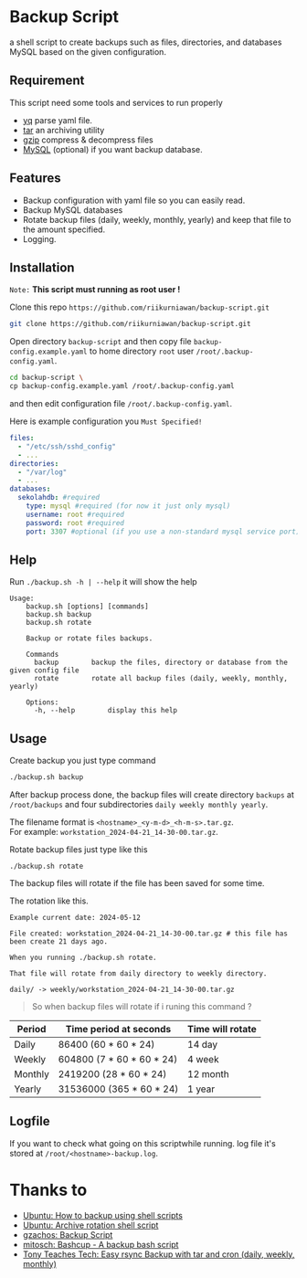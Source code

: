 # Backup Script

a shell script to create backups such as files, directories, and databases MySQL based on the given configuration.

## Requirement

This script need some tools and services to run properly

- [yq](https://github.com/mikefarah/yq) parse yaml file.
- [tar](https://www.gnu.org/software/tar/) an archiving utility
- [gzip](https://www.gnu.org/software/gzip/) compress & decompress files
- [MySQL](https://www.mysql.com/) (optional) if you want backup database.

## Features

- Backup configuration with yaml file so you can easily read.
- Backup MySQL databases
- Rotate backup files (daily, weekly, monthly, yearly) and keep that file to the amount specified.
- Logging.

## Installation

`Note:` <b>This script must running as root user !</b>

Clone this repo `https://github.com/riikurniawan/backup-script.git`

```bash
git clone https://github.com/riikurniawan/backup-script.git
```

Open directory `backup-script` and then copy file `backup-config.example.yaml` to home directory `root` user `/root/.backup-config.yaml`.

```bash
cd backup-script \
cp backup-config.example.yaml /root/.backup-config.yaml
```

and then edit configuration file `/root/.backup-config.yaml`.

Here is example configuration you `Must Specified!`

```yaml
files:
  - "/etc/ssh/sshd_config"
  - ...
directories:
  - "/var/log"
  - ...
databases:
  sekolahdb: #required
    type: mysql #required (for now it just only mysql)
    username: root #required
    password: root #required
    port: 3307 #optional (if you use a non-standard mysql service port)
```

## Help

Run `./backup.sh -h | --help` it will show the help

```
Usage:
	backup.sh [options] [commands]
	backup.sh backup
	backup.sh rotate

	Backup or rotate files backups.

	Commands
	  backup      	backup the files, directory or database from the given config file
	  rotate		rotate all backup files (daily, weekly, monthly, yearly)

	Options:
	  -h, --help		display this help

```

## Usage

Create backup you just type command

```bash
./backup.sh backup
```

After backup process done, the backup files will create directory `backups` at `/root/backups` and four subdirectories `daily weekly monthly yearly`.

The filename format is `<hostname>_<y-m-d>_<h-m-s>.tar.gz`.
<br>For example: `workstation_2024-04-21_14-30-00.tar.gz`.

Rotate backup files just type like this

```
./backup.sh rotate
```

The backup files will rotate if the file has been saved for some time.

The rotation like this.

```
Example current date: 2024-05-12

File created: workstation_2024-04-21_14-30-00.tar.gz # this file has been create 21 days ago.

When you running ./backup.sh rotate.

That file will rotate from daily directory to weekly directory.

daily/ -> weekly/workstation_2024-04-21_14-30-00.tar.gz
```

> So when backup files will rotate if i runing this command ?

| Period  | Time period at seconds       | Time will rotate |
| ------- | ---------------------------- | ---------------- |
| Daily   | 86400 (60 \* 60 \* 24)       | 14 day           |
| Weekly  | 604800 (7 \* 60 \* 60 \* 24) | 4 week           |
| Monthly | 2419200 (28 \* 60 \* 24)     | 12 month         |
| Yearly  | 31536000 (365 \* 60 \* 24)   | 1 year           |

## Logfile

If you want to check what going on this scriptwhile running. log file it's stored at `/root/<hostname>-backup.log`.

# Thanks to

- [Ubuntu: How to backup using shell scripts](https://ubuntu.com/server/docs/how-to-back-up-using-shell-scripts)
- [Ubuntu: Archive rotation shell script](https://ubuntu.com/server/docs/archive-rotation-shell-script)
- [gzachos: Backup Script](https://github.com/gzachos/backup-script/)
- [mitosch: Bashcup - A backup bash script](https://github.com/mitosch/bashcup)
- [Tony Teaches Tech: Easy rsync Backup with tar and cron (daily, weekly, monthly)](https://www.youtube.com/watch?v=z35ZPELo5_Y&t=1187s)
